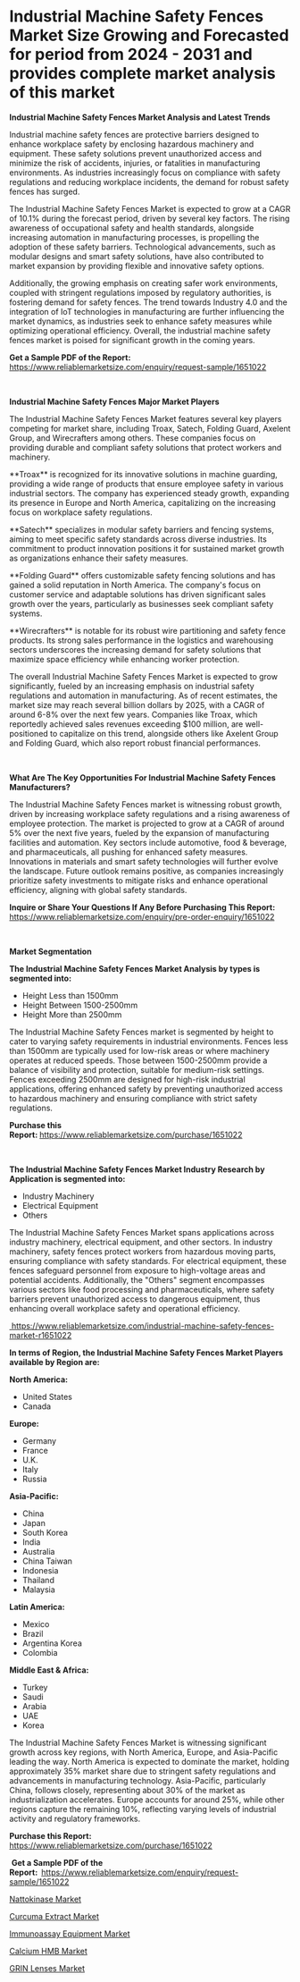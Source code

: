 <p><h1>Industrial Machine Safety Fences Market Size Growing and Forecasted for period from 2024 - 2031 and provides complete market analysis of this market</h1></p><p><strong>Industrial Machine Safety Fences Market Analysis and Latest Trends</strong></p>
<p><p>Industrial machine safety fences are protective barriers designed to enhance workplace safety by enclosing hazardous machinery and equipment. These safety solutions prevent unauthorized access and minimize the risk of accidents, injuries, or fatalities in manufacturing environments. As industries increasingly focus on compliance with safety regulations and reducing workplace incidents, the demand for robust safety fences has surged.</p><p>The Industrial Machine Safety Fences Market is expected to grow at a CAGR of 10.1% during the forecast period, driven by several key factors. The rising awareness of occupational safety and health standards, alongside increasing automation in manufacturing processes, is propelling the adoption of these safety barriers. Technological advancements, such as modular designs and smart safety solutions, have also contributed to market expansion by providing flexible and innovative safety options.</p><p>Additionally, the growing emphasis on creating safer work environments, coupled with stringent regulations imposed by regulatory authorities, is fostering demand for safety fences. The trend towards Industry 4.0 and the integration of IoT technologies in manufacturing are further influencing the market dynamics, as industries seek to enhance safety measures while optimizing operational efficiency. Overall, the industrial machine safety fences market is poised for significant growth in the coming years.</p></p>
<p><strong>Get a Sample PDF of the Report:&nbsp;</strong> <a href="https://www.reliablemarketsize.com/enquiry/request-sample/1651022?utm_campaign=1872&utm_medium=2&utm_source=Github&utm_content=ia&utm_term=27122024&utm_id=industrial-machine-safety-fences">https://www.reliablemarketsize.com/enquiry/request-sample/1651022</a></p>
<p>&nbsp;</p>
<p><strong>Industrial Machine Safety Fences Major Market Players</strong></p>
<p><p>The Industrial Machine Safety Fences Market features several key players competing for market share, including Troax, Satech, Folding Guard, Axelent Group, and Wirecrafters among others. These companies focus on providing durable and compliant safety solutions that protect workers and machinery.</p><p>**Troax** is recognized for its innovative solutions in machine guarding, providing a wide range of products that ensure employee safety in various industrial sectors. The company has experienced steady growth, expanding its presence in Europe and North America, capitalizing on the increasing focus on workplace safety regulations.</p><p>**Satech** specializes in modular safety barriers and fencing systems, aiming to meet specific safety standards across diverse industries. Its commitment to product innovation positions it for sustained market growth as organizations enhance their safety measures.</p><p>**Folding Guard** offers customizable safety fencing solutions and has gained a solid reputation in North America. The company's focus on customer service and adaptable solutions has driven significant sales growth over the years, particularly as businesses seek compliant safety systems.</p><p>**Wirecrafters** is notable for its robust wire partitioning and safety fence products. Its strong sales performance in the logistics and warehousing sectors underscores the increasing demand for safety solutions that maximize space efficiency while enhancing worker protection.</p><p>The overall Industrial Machine Safety Fences Market is expected to grow significantly, fueled by an increasing emphasis on industrial safety regulations and automation in manufacturing. As of recent estimates, the market size may reach several billion dollars by 2025, with a CAGR of around 6-8% over the next few years. Companies like Troax, which reportedly achieved sales revenues exceeding $100 million, are well-positioned to capitalize on this trend, alongside others like Axelent Group and Folding Guard, which also report robust financial performances.</p></p>
<p>&nbsp;</p>
<p><strong>What Are The Key Opportunities For Industrial Machine Safety Fences Manufacturers?</strong></p>
<p><p>The Industrial Machine Safety Fences market is witnessing robust growth, driven by increasing workplace safety regulations and a rising awareness of employee protection. The market is projected to grow at a CAGR of around 5% over the next five years, fueled by the expansion of manufacturing facilities and automation. Key sectors include automotive, food & beverage, and pharmaceuticals, all pushing for enhanced safety measures. Innovations in materials and smart safety technologies will further evolve the landscape. Future outlook remains positive, as companies increasingly prioritize safety investments to mitigate risks and enhance operational efficiency, aligning with global safety standards.</p></p>
<p><strong>Inquire or Share Your Questions If Any Before Purchasing This Report:</strong> <a href="https://www.reliablemarketsize.com/enquiry/pre-order-enquiry/1651022?utm_campaign=1872&utm_medium=2&utm_source=Github&utm_content=ia&utm_term=27122024&utm_id=industrial-machine-safety-fences">https://www.reliablemarketsize.com/enquiry/pre-order-enquiry/1651022</a></p>
<p>&nbsp;</p>
<p><strong>Market Segmentation</strong></p>
<p><strong>The Industrial Machine Safety Fences Market Analysis by types is segmented into:</strong></p>
<p><ul><li>Height Less than 1500mm</li><li>Height Between 1500-2500mm</li><li>Height More than 2500mm</li></ul></p>
<p><p>The Industrial Machine Safety Fences market is segmented by height to cater to varying safety requirements in industrial environments. Fences less than 1500mm are typically used for low-risk areas or where machinery operates at reduced speeds. Those between 1500-2500mm provide a balance of visibility and protection, suitable for medium-risk settings. Fences exceeding 2500mm are designed for high-risk industrial applications, offering enhanced safety by preventing unauthorized access to hazardous machinery and ensuring compliance with strict safety regulations.</p></p>
<p><strong>Purchase this Report:&nbsp;</strong><a href="https://www.reliablemarketsize.com/purchase/1651022?utm_campaign=1872&utm_medium=2&utm_source=Github&utm_content=ia&utm_term=27122024&utm_id=industrial-machine-safety-fences">https://www.reliablemarketsize.com/purchase/1651022</a></p>
<p>&nbsp;</p>
<p><strong>The Industrial Machine Safety Fences Market Industry Research by Application is segmented into:</strong></p>
<p><ul><li>Industry Machinery</li><li>Electrical Equipment</li><li>Others</li></ul></p>
<p><p>The Industrial Machine Safety Fences Market spans applications across industry machinery, electrical equipment, and other sectors. In industry machinery, safety fences protect workers from hazardous moving parts, ensuring compliance with safety standards. For electrical equipment, these fences safeguard personnel from exposure to high-voltage areas and potential accidents. Additionally, the "Others" segment encompasses various sectors like food processing and pharmaceuticals, where safety barriers prevent unauthorized access to dangerous equipment, thus enhancing overall workplace safety and operational efficiency.</p></p>
<p><a href="https://www.reliablemarketsize.com/industrial-machine-safety-fences-market-r1651022?utm_campaign=1872&utm_medium=2&utm_source=Github&utm_content=ia&utm_term=27122024&utm_id=industrial-machine-safety-fences">&nbsp;https://www.reliablemarketsize.com/industrial-machine-safety-fences-market-r1651022</a></p>
<p><strong>In terms of Region, the Industrial Machine Safety Fences Market Players available by Region are:</strong></p>
<p>
    <p> <strong> North America: </strong>
        <ul>
            <li>United States</li>
            <li>Canada</li>
        </ul>
        </p> 
    <p> <strong> Europe: </strong>
        <ul>
            <li>Germany</li>
            <li>France</li>
            <li>U.K.</li>
            <li>Italy</li>
            <li>Russia</li>
        </ul>
        </p> 
    <p> <strong> Asia-Pacific: </strong>
        <ul>
            <li>China</li>
            <li>Japan</li>
            <li>South Korea</li>
            <li>India</li>
            <li>Australia</li>
            <li>China Taiwan</li>
            <li>Indonesia</li>
            <li>Thailand</li>
            <li>Malaysia</li>
        </ul>
        </p> 
    <p> <strong> Latin America: </strong>
        <ul>
            <li>Mexico</li>
            <li>Brazil</li>
            <li>Argentina Korea</li>
            <li>Colombia</li>
        </ul>
        </p> 
    <p> <strong> Middle East & Africa: </strong>
        <ul>
            <li>Turkey</li>
            <li>Saudi</li>
            <li>Arabia</li>
            <li>UAE</li>
            <li>Korea</li>
        </ul>
    </p>
    </p>
<p><p>The Industrial Machine Safety Fences Market is witnessing significant growth across key regions, with North America, Europe, and Asia-Pacific leading the way. North America is expected to dominate the market, holding approximately 35% market share due to stringent safety regulations and advancements in manufacturing technology. Asia-Pacific, particularly China, follows closely, representing about 30% of the market as industrialization accelerates. Europe accounts for around 25%, while other regions capture the remaining 10%, reflecting varying levels of industrial activity and regulatory frameworks.</p></p>
<p><strong>Purchase this Report: </strong><a href="https://www.reliablemarketsize.com/purchase/1651022?utm_campaign=1872&utm_medium=2&utm_source=Github&utm_content=ia&utm_term=27122024&utm_id=industrial-machine-safety-fences">https://www.reliablemarketsize.com/purchase/1651022</a></p>
<p>&nbsp;<strong>Get a Sample PDF of the Report:&nbsp;&nbsp;</strong><a href="https://www.reliablemarketsize.com/enquiry/request-sample/1651022?utm_campaign=1872&utm_medium=2&utm_source=Github&utm_content=ia&utm_term=27122024&utm_id=industrial-machine-safety-fences">https://www.reliablemarketsize.com/enquiry/request-sample/1651022</a></p>
<p><strong></strong></p>
<p><p><a href="https://www.linkedin.com/pulse/nattokinase-market-analysis-forecast-131-cagr-detailed-fzfic?utm_campaign=1872&utm_medium=2&utm_source=Github&utm_content=ia&utm_term=27122024&utm_id=industrial-machine-safety-fences">Nattokinase Market</a></p><p><a href="https://www.linkedin.com/pulse/detailed-analysis-curcuma-extract-market-size-dynamics-3isic?utm_campaign=1872&utm_medium=2&utm_source=Github&utm_content=ia&utm_term=27122024&utm_id=industrial-machine-safety-fences">Curcuma Extract Market</a></p><p><a href="https://www.linkedin.com/pulse/future-trends-competition-immunoassay-equipment-market-projected-lznjf?utm_campaign=1872&utm_medium=2&utm_source=Github&utm_content=ia&utm_term=27122024&utm_id=industrial-machine-safety-fences">Immunoassay Equipment Market</a></p><p><a href="https://www.linkedin.com/pulse/calcium-hmb-market-evolution-global-trends-regional-dynamics-gxwqc?utm_campaign=1872&utm_medium=2&utm_source=Github&utm_content=ia&utm_term=27122024&utm_id=industrial-machine-safety-fences">Calcium HMB Market</a></p><p><a href="https://www.linkedin.com/pulse/grin-lenses-market-research-report-business-insights-f3m3e?utm_campaign=1872&utm_medium=2&utm_source=Github&utm_content=ia&utm_term=27122024&utm_id=industrial-machine-safety-fences">GRIN Lenses Market</a></p></p>